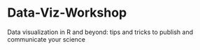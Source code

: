# Data-Viz-Workshop
Data visualization in R and beyond: tips and tricks to publish and communicate your science
